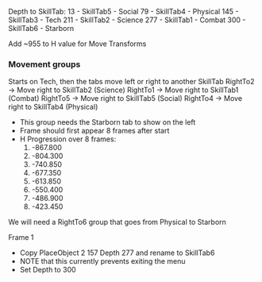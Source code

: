 Depth to SkillTab:
13 - SkillTab5 - Social
79 - SkillTab4 - Physical
145 - SkillTab3 - Tech
211 - SkillTab2 - Science
277 - SkillTab1 - Combat
300 - SkillTab6 - Starborn

Add ~955 to H value for Move Transforms



### Movement groups
Starts on Tech, then the tabs move left or right to another SkillTab
RightTo2 -> Move right to SkillTab2 (Science)
RightTo1 -> Move right to SkillTab1 (Combat)
RightTo5 -> Move right to SkillTab5 (Social)
RightTo4 -> Move right to SkillTab4 (Physical)
- This group needs the Starborn tab to show on the left
- Frame should first appear 8 frames after start
- H Progression over 8 frames:
	1. -867.800
	2. -804.300
	3. -740.850
	4. -677.350
	5. -613.850
	6. -550.400
	7. -486.900
	8. -423.450



We will need a RightTo6 group that goes from Physical to Starborn


Frame 1
- Copy PlaceObject 2 157 Depth 277 and rename to SkillTab6
- NOTE that this currently prevents exiting the menu
- Set Depth to 300

